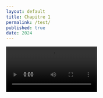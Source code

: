 ```yaml
---
layout: default
title: Chapitre 1
permalink: /test/
published: true
date: 2024
---
```


<video controls width="250">
  <source src="https://interactive-examples.mdn.mozilla.net/media/cc0-videos/flower.webm" type="video/webm" />

  <source src="https://interactive-examples.mdn.mozilla.net/media/cc0-videos/flower.mp4" type="video/mp4" />

  Download the
  <a href="/media/cc0-videos/flower.webm">WEBM</a>
  or
  <a href="/media/cc0-videos/flower.mp4">MP4</a>
  video.
</video>
